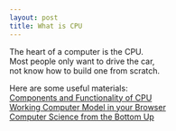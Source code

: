 ```yaml
---
layout: post
title: What is CPU
---
```


The heart of a computer is the CPU.   
Most people only want to drive the car,   
not know how to build one from scratch.

Here are some useful materials:   
[Components and Functionality of CPU](https://www.redhat.com/sysadmin/cpu-components-functionality)   
[Working Computer Model in your Browser](https://buthowdoitknow.com/cpu_model_intro.html)   
[Computer Science from the Bottom Up](https://bottomupcs.com/)

